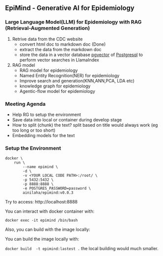 
## EpiMind - Generative AI for Epidemiology

### Large Language Model(LLM) for Epidemiology with RAG (Retrieval-Augmented Generation)

1. Retrive data from the CDC website
   - convert html doc to markdown doc (Done)
   - extract the data from the markdown doc
   - store the data in a vector database [pgvector](https://github.com/pgvector/pgvector) of [Postgresql](https://www.postgresql.org/)  to perform vector searches in LlamaIndex
2. RAG model
   - RAG model for epidemiology
   - Named Entity Recognition(NER) for epidemiology
   - Improve search and generation(KNN,ANN,PCA, LDA etc)
   - knowledge graph for epidemiology
   - Agentic-flow model for epidemiology

### Meeting Agenda
   - Help RG to setup the environment
   - Save data into local or container during develop stage
   - How to split (chunk) the text? split based on title would always work (eg too long or too short)
   - Embedding models for the text



### Setup the Environment

```
docker \
    run \
        --name epimind \
        -d \
        -v <YOUR LOCAL CODE PATH>:/root/ \
        -p 5432:5432 \
        -p 8888:8888 \
        -e POSTGRES_PASSWORD=password \
        ainilaha/epimind:v0.0.3
```

Try to access: http://localhost:8888

You can interact with docker container with:

`docker exec -it epimind /bin/bash`

Also, you can build with the image locally:


You can build the image locally with:

`docker build  -t epimind:lastest .` the local building would much smaller.
